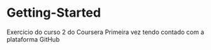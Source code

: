 # Getting-Started
Exercicio do curso 2 do Coursera
Primeira vez tendo contado com a plataforma GitHub

